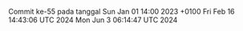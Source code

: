 Commit ke-55 pada tanggal Sun Jan 01 14:00 2023 +0100
Fri Feb 16 14:43:06 UTC 2024
Mon Jun  3 06:14:47 UTC 2024
